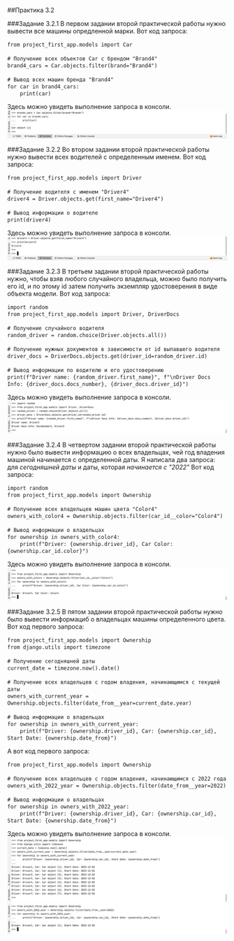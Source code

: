 ##Практика 3.2


###Задание 3.2.1
В первом задании второй практической работы нужно вывести все машины опредленной марки.
Вот код запроса:
```
from project_first_app.models import Car

# Получение всех объектов Car с брендом "Brand4"
brand4_cars = Car.objects.filter(brand="Brand4")

# Вывод всех машин бренда "Brand4"
for car in brand4_cars:
    print(car)

```
Здесь можно увидеть выполнение запроса в консоли.
![](3.2.1.png)


###Задание 3.2.2
Во втором задании второй практической работы нужно вывести всех водителей с определенным именем.
Вот код запроса:
```
from project_first_app.models import Driver

# Получение водителя с именем "Driver4"
driver4 = Driver.objects.get(first_name="Driver4")

# Вывод информации о водителе
print(driver4)
```
Здесь можно увидеть выполнение запроса в консоли.
![](3.2.2.png)


###Задание 3.2.3
В третьем задании второй практической работы нужно, чтобы взяв любого случайного владельца, можно было получить его id, и по этому id затем получить экземпляр удостоверения в виде объекта модели.
Вот код запроса:
```
import random
from project_first_app.models import Driver, DriverDocs

# Получение случайного водителя
random_driver = random.choice(Driver.objects.all())

# Получение нужных документов в зависимости от id выпавшего водителя
driver_docs = DriverDocs.objects.get(driver_id=random_driver.id)

# Вывод информации по водителю и его удостоверению
print(f"Driver name: {random_driver.first_name}", f"\nDriver Docs Info: {driver_docs.docs_number}, {driver_docs.driver_id}")
```
Здесь можно увидеть выполнение запроса в консоли.
![](3.2.3.png)


###Задание 3.2.4
В четвертом задании второй практической работы нужно было вывести информацию о всех владельцах, чей год владения машиной начинается с определенной даты. Я написала два запроса: для _сегодняшней даты_ и даты, которая _начинается с "2022"_
Вот код запроса:
```
import random
from project_first_app.models import Ownership

# Получение всех владельцев машин цвета "Color4"
owners_with_color4 = Ownership.objects.filter(car_id__color="Color4")

# Вывод информации о владельцах
for ownership in owners_with_color4:
    print(f"Driver: {ownership.driver_id}, Car Color: {ownership.car_id.color}")
```
Здесь можно увидеть выполнение запроса в консоли.
![](3.2.4.png)


###Задание 3.2.5
В пятом задании второй практической работы нужно было вывести информациб о владельцах машины определенного цвета.
Вот код первого запроса:
```
from project_first_app.models import Ownership
from django.utils import timezone

# Получение сегодняшней даты
current_date = timezone.now().date()

# Получение всех владельцев с годом владения, начинающимся с текущей даты
owners_with_current_year = Ownership.objects.filter(date_from__year=current_date.year)

# Вывод информации о владельцах
for ownership in owners_with_current_year:
    print(f"Driver: {ownership.driver_id}, Car: {ownership.car_id}, Start Date: {ownership.date_from}")
```

А вот код первого запроса:
```
from project_first_app.models import Ownership

# Получение всех владельцев с годом владения, начинающимся с 2022 года
owners_with_2022_year = Ownership.objects.filter(date_from__year=2022)

# Вывод информации о владельцах
for ownership in owners_with_2022_year:
    print(f"Driver: {ownership.driver_id}, Car: {ownership.car_id}, Start Date: {ownership.date_from}")
```
Здесь можно увидеть выполнение запроса в консоли.
![](3.2.5:one.png)
![](3.2.5:two.png)